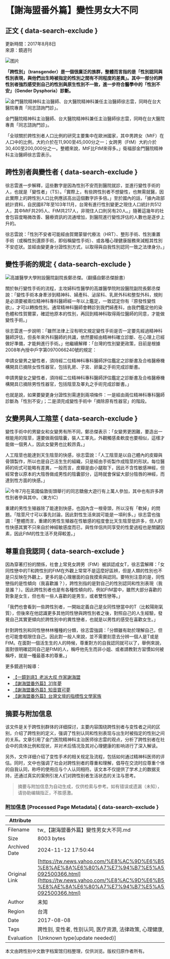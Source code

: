 # 【謝海盟番外篇】變性男女大不同

## 正文 { data-search-exclude }


更新時間：2017年8月8日  
來源：鏡週刊  

![图片](https://s.yimg.com/ny/api/res/1.2/gWEvO_N_8nqRB_P0TZrt4Q--/YXBwaWQ9aGlnaGxhbmRlcjt3PTk2MDtoPTY0MDtjZj13ZWJw/https://media.zenfs.com/zh-Hant-TW/homerun/mirrormedia.mg/baf7f1bd1f663d6507bfa54cefcc4755)

**「跨性別」（transgender）是一個很廣泛的族群，整體而言指的是「性別認同與性別表現，與他們出生時被指定的性別之間有不同程度的差異」。其中一部分的跨性別者強烈感受到自己的性別與原生性別不一致，進一步符合醫學中的「性別不安」（Gender Dysphoria）診斷。**

![金門醫院精神科主治醫師、台大醫院精神科兼任主治醫師徐志雲，同時在台大醫院專責「同志諮詢門診」。](https://s.yimg.com/ny/api/res/1.2/Y_V2jypB.LzduNk9I.J.Uw--/YXBwaWQ9aGlnaGxhbmRlcjt3PTk2MDtoPTY0MDtjZj13ZWJw/https://media.zenfs.com/zh-Hant-TW/homerun/mirrormedia.mg/4e73e7ab9e7541b5c432f5bc26c0144c)

金門醫院精神科主治醫師、台大醫院精神科兼任主治醫師徐志雲，同時在台大醫院專責「同志諮詢門診」。

「全球關於跨性別者人口比例的研究主要集中在歐洲國家，其中男跨女（MtF）在人口中的比例，大約介於在11,900至45,000分之一；女跨男（FtM）大約介於30,400至200,000分之一。整體來說，MtF比FtM來得多。」衛福部金門醫院精神科主治醫師徐志雲表示。

## **跨性別者與變性者** { data-search-exclude }

徐志雲進一步解釋，這些數字是因為性別不安而到醫院就診，並進行變性手術的人，也就是「變性者」（TS）。「實際上，有些跨性別者不想變性，也無需就醫，因此實際上的跨性別人口比例應該高出這個數字許多倍。」至於國內的話，「據內政部統計資料，自民國87年至103年11月，台灣有進行性別變更之現住人口統計共512人，其中MtF共295人、FtM共217人，非現住人口則另有20人。」隨著這幾年的社會包容度略微改善、醫療資訊的流通增加，到醫院進行變性評估的人數也是逐步上升的。

徐志雲說：「性別不安者可能經由賀爾蒙替代療法（HRT）、整形手術、性別重置手術（或稱性別還原手術，即俗稱變性手術）、或各種心理健康服務來減輕其性別不安症狀。並經由變更身分證性別方式，以取得與自我性別認同一致之法律身分。」

## **變性手術的規定** { data-search-exclude }

![高雄醫學大學附設醫院副院長鄭丞傑。（翻攝自鄭丞傑臉書）](https://s.yimg.com/ny/api/res/1.2/bpmnyN6hEEJcNVjRo9F7Rg--/YXBwaWQ9aGlnaGxhbmRlcjt3PTk2MDtoPTk1ODtjZj13ZWJw/https://media.zenfs.com/zh-Hant-TW/homerun/mirrormedia.mg/10cd575f9cd4a84f4bf8daf015026f1b)

關於執行變性手術的流程，主攻婦科性醫學的高雄醫學院附設醫院副院長鄭丞傑說：「變性手術本身牽涉到精神科、婦產科、泌尿科、乳房外科和整型外科，規則是必須要被兩位精神科專科醫師經一年以上鑑定，一致認定你有『原發性變性欲』，才可以轉換性別。通常精神科醫師會轉診到我們婦產科，由我們鑑定他的染色體和性賀爾蒙，確認他原本的性別，再回到精神科取得兩位醫師的同意，才能做變性手術。」

徐志雲進一步說明：「雖然法律上沒有明文規定變性手術是否一定要先經過精神科醫師評估，但長年來外科醫師的共識，依然要經由精神科確立診斷、在心理上已經做好準備，才能夠進行手術。」他繼續解釋：「台灣的性別變更政策，目前是根據2008年內授中戶字第0970066240號的規定：

申請女變男之變性者，須持經二位精神科專科醫師評估鑑定之診斷書及合格醫療機構開具已摘除女性性器官，包括乳房、子宮、卵巢之手術完成診斷書。

申請男變女之變性者，須持經二位精神科專科醫師評估鑑定之診斷書及合格醫療機構開具已摘除男性性器官，包括陰莖及睪丸之手術完成診斷書。」

也就是說，如果要變更身分證性別需達到兩項條件：一是經由兩位精神科專科醫師診斷為「性別不安」；二是須完成變性手術中「摘除原有性器官」的階段。

## **女變男與人工陰莖** { data-search-exclude }

變性手術中的男變女和女變男有所不同，鄭丞傑表示：「女變男更困難，要造出一根能用的陰莖，還要做兩個陰囊，裝人工睪丸，外觀觸感柔軟度也要相似，這樣才能做一個男人，因此女變男也比較昂貴。」

人工陰莖也能達到天生陰莖的快感，徐志雲說：「人工陰莖是以自己體內的皮瓣與骨頭製作，所以也是自己活生生的組織，只是經由手術製作成陰莖的形狀。每位醫師的術式可能略有差異，一般而言，皮瓣是由小腿取下，因此不含性敏感神經，但經常會以原本的大陰唇做成男性的陰囊部分，這時就會保留大部分陰唇的神經，而達到性方面的快感。」

![今年7月在英國倫敦街頭舉行的同志驕傲大遊行有上萬人參加，其中也有許多跨性別者參與其中。（東方IC）](https://s.yimg.com/ny/api/res/1.2/ooeAFFgAtmWJeJqJP3kA8Q--/YXBwaWQ9aGlnaGxhbmRlcjt3PTk2MDtoPTczODtjZj13ZWJw/https://media.zenfs.com/zh-Hant-TW/homerun/mirrormedia.mg/91ac20455773c211e8a395f489789e32)

重建的男性生殖器除了能達到快感，也因內含一根骨頭，所以沒有「軟掉」的問題。「陰莖尺寸可以事先討論，因此對性生活來說可能是一項利多。」徐志雲也強調：「整體而言，重建的男性生殖器在性敏感的程度會比天生陰莖低許多，但人的性快感其實不只來自於神經敏感度而已，與性伴侶共同享受的性愛過程也是關鍵因素，因此FtM的性生活不見得較差。」

## **尊重自我認同** { data-search-exclude }

因為穿著打扮的關係，社會上常見女跨男（FtM）被誤認成女T，徐志雲解釋：「女同性戀中的T和跨性別的FtM在外觀上常常不是這麼好區辨，但是人類的性別也不是只反映在外觀上，更多的是心理層面的自我摸索與認同。要特別注意的是，同性戀指的是性傾向（我喜歡誰？），跨性別指的是對自己的性別認同和性別表現（我是誰？）。因此跨性別者也是有各種性傾向的，例如FtM當中，雖然大部分喜歡的對象是女生，但也有一些人喜歡的是男生，或者雙性戀等。」

「我們也會看到一些跨性別者，一開始定義自己是女同性戀當中的T（比較陽剛氣質），但後來在他認識更多其他同性戀與跨性別者之後，對照自己的人生經驗，發覺自己其實更傾向於跨性別中的異性戀者，也就是以男性的感受在喜歡女生。」

針對跨性別和同性戀林林種種的分類，徐志雲強調：「分類雖有助於理解自己，但也可能會框限住自己。因此對一般人來說，並不需要刻意去分辨一個人是T或是FtM。在面對一個活生生的人的時候，尊重對方的自我認同就可以了，舉例來說，面對很明確認同自己是FtM的人，稱呼他先生而非小姐、或者請教對方習慣如何被稱呼，就是一種最基本的尊重。」

更多鏡週刊報導：  
- [【一鏡到底】老派大叔 作家謝海盟](https://www.mirrormedia.mg/story/20170804pol002/index.html?utm_source=feed_related&utm_medium=yahoo)  
- [【謝海盟番外篇】31年夢](https://www.mirrormedia.mg/story/20170804pol007/index.html?utm_source=feed_related&utm_medium=yahoo)  
- [【謝海盟番外篇】知音寶可夢](https://www.mirrormedia.mg/story/20170804pol008/index.html?utm_source=feed_related&utm_medium=yahoo)  
- [【謝海盟番外篇】台灣文壇的指標性文學家族](https://www.mirrormedia.mg/story/20170804pol009/index.html?utm_source=feed_related&utm_medium=yahoo)  

## 摘要与附加信息

<!-- tcd_abstract -->
该文件是关于跨性别群体的详细探讨，主要内容围绕跨性别者与变性者之间的区别，介绍了跨性别的定义，强调了性别认同和性别表现与出生时被指定的性别之间的关系。文章引用了金门医院精神科主治医师徐志雲的观点，分析了跨性别者在社会中的具体比例和现状，并对术后情况及其对心理健康的影响进行了深入解读。

另外，文件详细介绍了变性手术的相关规定及流程，包括如何通过精神科医师的评估。同时，文中也强调了社会对跨性别者的尊重和理解，倡导在交流时应尊重个体的自我认同，称呼的使用应与个人认同相符。该文本不仅提供了学术上的数据支持，还通过真实的案例引发人们对跨性别者生活状态的关注与思考。
<!-- tcd_abstract_end -->

> 摘要与附加信息为自动生成，仅供检索与参考。如有错误或遗漏（未知），请协助编辑指正，不胜感激。

### 附加信息 [Processed Page Metadata] { data-search-exclude }

| Attribute       | Value                                  |
|-----------------|----------------------------------------|
| Filename        | tw_【謝海盟番外篇】變性男女大不同.md                             |
| Size            | 8003 bytes                           |
| Archived Date   | 2024-11-12 17:50:44                             |
| Original Link   | [https://tw.news.yahoo.com/%E8%AC%9D%E6%B5%B7%E7%9B%9F%E7%95%AA%E5%A4%96%E7%AF%87-%E8%AE%8A%E6%80%A7%E7%94%B7%E5%A5%B3%E5%A4%A7%E4%B8%8D%E5%90%8C-092500366.html](https://tw.news.yahoo.com/%E8%AC%9D%E6%B5%B7%E7%9B%9F%E7%95%AA%E5%A4%96%E7%AF%87-%E8%AE%8A%E6%80%A7%E7%94%B7%E5%A5%B3%E5%A4%A7%E4%B8%8D%E5%90%8C-092500366.html)                       |
| Author          | 未知                               |
| Region          | 台湾                               |
| Date            | 2017-08-08                                 |
| Tags            | 跨性别, 变性者, 性别认同, 医疗资源, 法律政策, 心理健康, 社会环境                                 |
| Evaluation            | [Unknown type(update needed)]                                 |
<!-- tcd_table_end -->

本文由跨性别中文数字档案馆归档整理，仅供浏览。版权归原作者所有。
